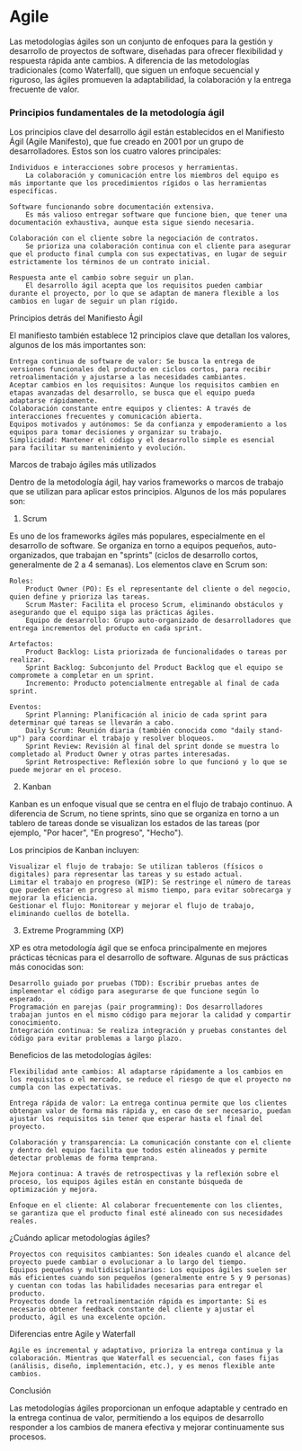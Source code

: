 # Agile

Las metodologías ágiles son un conjunto de enfoques para la gestión y desarrollo de proyectos de software, diseñadas para ofrecer flexibilidad y respuesta rápida ante cambios. A diferencia de las metodologías tradicionales (como Waterfall), que siguen un enfoque secuencial y riguroso, las ágiles promueven la adaptabilidad, la colaboración y la entrega frecuente de valor.

### Principios fundamentales de la metodología ágil

Los principios clave del desarrollo ágil están establecidos en el Manifiesto Ágil (Agile Manifesto), que fue creado en 2001 por un grupo de desarrolladores. Estos son los cuatro valores principales:

    Individuos e interacciones sobre procesos y herramientas.
        La colaboración y comunicación entre los miembros del equipo es más importante que los procedimientos rígidos o las herramientas específicas.

    Software funcionando sobre documentación extensiva.
        Es más valioso entregar software que funcione bien, que tener una documentación exhaustiva, aunque esta sigue siendo necesaria.

    Colaboración con el cliente sobre la negociación de contratos.
        Se prioriza una colaboración continua con el cliente para asegurar que el producto final cumpla con sus expectativas, en lugar de seguir estrictamente los términos de un contrato inicial.

    Respuesta ante el cambio sobre seguir un plan.
        El desarrollo ágil acepta que los requisitos pueden cambiar durante el proyecto, por lo que se adaptan de manera flexible a los cambios en lugar de seguir un plan rígido.

Principios detrás del Manifiesto Ágil

El manifiesto también establece 12 principios clave que detallan los valores, algunos de los más importantes son:

    Entrega continua de software de valor: Se busca la entrega de versiones funcionales del producto en ciclos cortos, para recibir retroalimentación y ajustarse a las necesidades cambiantes.
    Aceptar cambios en los requisitos: Aunque los requisitos cambien en etapas avanzadas del desarrollo, se busca que el equipo pueda adaptarse rápidamente.
    Colaboración constante entre equipos y clientes: A través de interacciones frecuentes y comunicación abierta.
    Equipos motivados y autónomos: Se da confianza y empoderamiento a los equipos para tomar decisiones y organizar su trabajo.
    Simplicidad: Mantener el código y el desarrollo simple es esencial para facilitar su mantenimiento y evolución.

Marcos de trabajo ágiles más utilizados

Dentro de la metodología ágil, hay varios frameworks o marcos de trabajo que se utilizan para aplicar estos principios. Algunos de los más populares son:
1. Scrum

Es uno de los frameworks ágiles más populares, especialmente en el desarrollo de software. Se organiza en torno a equipos pequeños, auto-organizados, que trabajan en "sprints" (ciclos de desarrollo cortos, generalmente de 2 a 4 semanas). Los elementos clave en Scrum son:

    Roles:
        Product Owner (PO): Es el representante del cliente o del negocio, quien define y prioriza las tareas.
        Scrum Master: Facilita el proceso Scrum, eliminando obstáculos y asegurando que el equipo siga las prácticas ágiles.
        Equipo de desarrollo: Grupo auto-organizado de desarrolladores que entrega incrementos del producto en cada sprint.

    Artefactos:
        Product Backlog: Lista priorizada de funcionalidades o tareas por realizar.
        Sprint Backlog: Subconjunto del Product Backlog que el equipo se compromete a completar en un sprint.
        Incremento: Producto potencialmente entregable al final de cada sprint.

    Eventos:
        Sprint Planning: Planificación al inicio de cada sprint para determinar qué tareas se llevarán a cabo.
        Daily Scrum: Reunión diaria (también conocida como "daily stand-up") para coordinar el trabajo y resolver bloqueos.
        Sprint Review: Revisión al final del sprint donde se muestra lo completado al Product Owner y otras partes interesadas.
        Sprint Retrospective: Reflexión sobre lo que funcionó y lo que se puede mejorar en el proceso.

2. Kanban

Kanban es un enfoque visual que se centra en el flujo de trabajo continuo. A diferencia de Scrum, no tiene sprints, sino que se organiza en torno a un tablero de tareas donde se visualizan los estados de las tareas (por ejemplo, "Por hacer", "En progreso", "Hecho").

Los principios de Kanban incluyen:

    Visualizar el flujo de trabajo: Se utilizan tableros (físicos o digitales) para representar las tareas y su estado actual.
    Limitar el trabajo en progreso (WIP): Se restringe el número de tareas que pueden estar en progreso al mismo tiempo, para evitar sobrecarga y mejorar la eficiencia.
    Gestionar el flujo: Monitorear y mejorar el flujo de trabajo, eliminando cuellos de botella.

3. Extreme Programming (XP)

XP es otra metodología ágil que se enfoca principalmente en mejores prácticas técnicas para el desarrollo de software. Algunas de sus prácticas más conocidas son:

    Desarrollo guiado por pruebas (TDD): Escribir pruebas antes de implementar el código para asegurarse de que funcione según lo esperado.
    Programación en parejas (pair programming): Dos desarrolladores trabajan juntos en el mismo código para mejorar la calidad y compartir conocimiento.
    Integración continua: Se realiza integración y pruebas constantes del código para evitar problemas a largo plazo.

Beneficios de las metodologías ágiles:

    Flexibilidad ante cambios: Al adaptarse rápidamente a los cambios en los requisitos o el mercado, se reduce el riesgo de que el proyecto no cumpla con las expectativas.

    Entrega rápida de valor: La entrega continua permite que los clientes obtengan valor de forma más rápida y, en caso de ser necesario, puedan ajustar los requisitos sin tener que esperar hasta el final del proyecto.

    Colaboración y transparencia: La comunicación constante con el cliente y dentro del equipo facilita que todos estén alineados y permite detectar problemas de forma temprana.

    Mejora continua: A través de retrospectivas y la reflexión sobre el proceso, los equipos ágiles están en constante búsqueda de optimización y mejora.

    Enfoque en el cliente: Al colaborar frecuentemente con los clientes, se garantiza que el producto final esté alineado con sus necesidades reales.

¿Cuándo aplicar metodologías ágiles?

    Proyectos con requisitos cambiantes: Son ideales cuando el alcance del proyecto puede cambiar o evolucionar a lo largo del tiempo.
    Equipos pequeños y multidisciplinarios: Los equipos ágiles suelen ser más eficientes cuando son pequeños (generalmente entre 5 y 9 personas) y cuentan con todas las habilidades necesarias para entregar el producto.
    Proyectos donde la retroalimentación rápida es importante: Si es necesario obtener feedback constante del cliente y ajustar el producto, ágil es una excelente opción.

Diferencias entre Agile y Waterfall

    Agile es incremental y adaptativo, prioriza la entrega continua y la colaboración. Mientras que Waterfall es secuencial, con fases fijas (análisis, diseño, implementación, etc.), y es menos flexible ante cambios.

Conclusión

Las metodologías ágiles proporcionan un enfoque adaptable y centrado en la entrega continua de valor, permitiendo a los equipos de desarrollo responder a los cambios de manera efectiva y mejorar continuamente sus procesos.